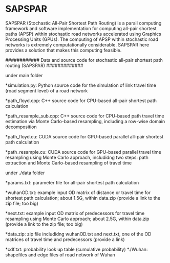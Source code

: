# SAPSPAR
SAPSPAR (Stochastic All-Pair Shortest Path Routing) is a parall computing framework and software implementation for computing all-pair shortest paths (APSP) within stochastic road networks accelerated using Graphics Processing Units (GPUs). The computing of APSP within stochastic road networks is extremely computationally considerable. SAPSPAR here provides a solution that makes this computing feasible. 


############ Data and source code for stochastic all-pair shortest path routing (SAPSPAR) #############

under main folder

*simulation.py:			Python source code for the simulation of link travel time (road segment level) of a road network

*path_floyd.cpp: 		C++ source code for CPU-based all-pair shortest path calculation

*path_resample_sub.cpp: C++ source code for CPU-based path travel time estimation via Monte Carlo-based resampling, including a row-wise domain decomposition

*path_floyd.cu: 		CUDA source code for GPU-based parallel all-pair shortest path calculation

*path_resample.cu: 		CUDA source code for GPU-based parallel travel time resampling using Monte Carlo approach, includidng two steps: path extraction and Monte Carlo-based resampling of travel time 

under ./data folder

*params.txt: 	parameter file for all-pair shortest path calculation

*wuhanOD.txt: 	example input OD matrix of distance or travel time for shortest path calculation; about 1.5G, within data.zip (provide a link to the zip file; too big)

*next.txt: 		example input OD matrix of predecessors for travel time resampling using Monte Carlo approach; about 2.5G, within data.zip (provide a link to the zip file; too big)

*data.zip: 		zip file includidng wuhanOD.txt and next.txt, one of the OD matrices of travel time and predecessors (provide a link)

*cdf.txt: 		probability look up table (cumulative probability)
*./Wuhan: 		shapefiles and edge files of road network of Wuhan

